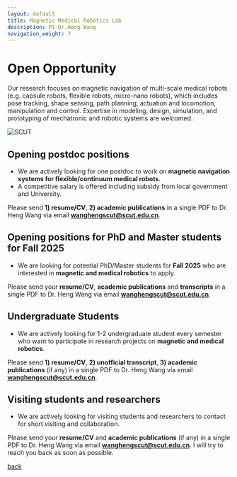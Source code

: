 ```yaml
---
layout: default
title: Magnetic Medical Robotics Lab
description: PI Dr.Heng Wang
navigation_weight: 7
---
```


# Open Opportunity
​Our research focuses on magnetic navigation of multi-scale medical robots (e.g. capsule robots, flexible robots, micro-nano robots), which includes pose tracking, shape sensing, path planning, actuation and locomotion, manipulation and control. Expertise in modeling, design, simulation, and prototyping of mechatronic and robotic systems are welcomed.

![SCUT](SCUT.png) 


## Opening postdoc positions
* We are actively looking for one postdoc to work on **magnetic navigation systems for flexible/continuum medical robots**.
* A competitive salary is offered including subsidy from local government and University.

Please send **1) resume/CV**, **2) academic publications** in a single PDF to Dr. Heng Wang via email **wanghengscut@scut.edu.cn**.

## Opening positions for PhD and Master students for Fall 2025
* We are looking for potential PhD/Master students for **Fall 2025** who are interested in **magnetic and medical robotics** to apply. 

Please send your **resume/CV**, **academic publications** and **transcripts** in a single PDF to Dr. Heng Wang via email **wanghengscut@scut.edu.cn**.  

## Undergraduate Students
* We are actively looking for 1-2 undergraduate student every semester who want to participate in research projects on **magnetic and medical robotics**.

Please send **1) resume/CV**, **2) unofficial transcript**, **3) academic publications** (if any) in a single PDF to Dr. Heng Wang via email **wanghengscut@scut.edu.cn**. 


## Visiting students and researchers
* We are actively looking for visiting students and researchers to contact for short visiting and collaboration.

Please send your **resume/CV** and **academic publications** (if any) in a single PDF to Dr. Heng Wang via email **wanghengscut@scut.edu.cn**. I will try to reach you back as soon as possible.

[back](./)
